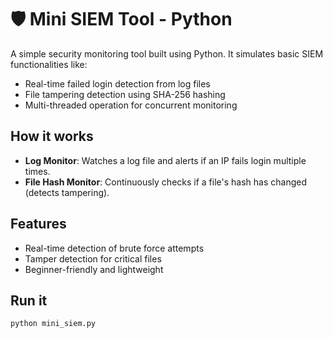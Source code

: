 # 🛡 Mini SIEM Tool - Python

A simple security monitoring tool built using Python. It simulates basic SIEM functionalities like:

-  Real-time failed login detection from log files
-  File tampering detection using SHA-256 hashing
-  Multi-threaded operation for concurrent monitoring

##  How it works

- **Log Monitor**: Watches a log file and alerts if an IP fails login multiple times.
- **File Hash Monitor**: Continuously checks if a file's hash has changed (detects tampering).

##  Features

- Real-time detection of brute force attempts
- Tamper detection for critical files
- Beginner-friendly and lightweight

##  Run it

```bash
python mini_siem.py
